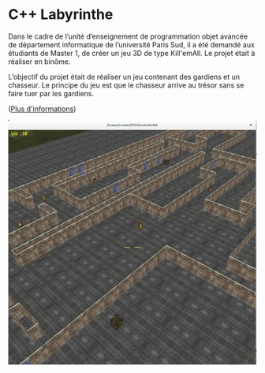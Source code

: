 # C++ Labyrinthe

Dans le cadre de l’unité d’enseignement de programmation objet avancée de département informatique de l’université Paris Sud, il a été demandé aux étudiants de Master 1, de créer un jeu 3D de type Kill'emAll. Le projet était à réaliser en binôme.

L’objectif du projet était de réaliser un jeu contenant des gardiens et un chasseur. Le principe du jeu est que le chasseur arrive au trésor sans se faire tuer par les gardiens.

([Plus d'informations](RAPPORT.pdf))

![Screenshot](Screenshot.jpg)
